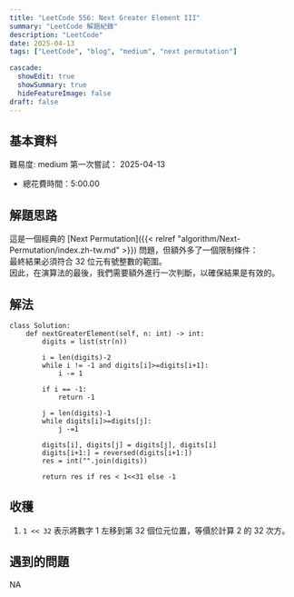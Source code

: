 ```yaml
---
title: "LeetCode 556: Next Greater Element III"
summary: "LeetCode 解題紀錄"
description: "LeetCode"
date: 2025-04-13
tags: ["LeetCode", "blog", "medium", "next permutation"]

cascade:
  showEdit: true
  showSummary: true
  hideFeatureImage: false
draft: false
---
```


## 基本資料

難易度: medium
第一次嘗試： 2025-04-13
- 總花費時間：5:00.00

## 解題思路

這是一個經典的 [Next Permutation]({{< relref "algorithm/Next-Permutation/index.zh-tw.md" >}}) 問題，但額外多了一個限制條件：  
最終結果必須符合 32 位元有號整數的範圍。  
因此，在演算法的最後，我們需要額外進行一次判斷，以確保結果是有效的。

## 解法
```
class Solution:
    def nextGreaterElement(self, n: int) -> int:
        digits = list(str(n))

        i = len(digits)-2
        while i != -1 and digits[i]>=digits[i+1]:
            i -= 1

        if i == -1:
            return -1

        j = len(digits)-1
        while digits[i]>=digits[j]: 
            j -=1

        digits[i], digits[j] = digits[j], digits[i]
        digits[i+1:] = reversed(digits[i+1:])
        res = int("".join(digits))

        return res if res < 1<<31 else -1
```
## 收穫
1. `1 << 32` 表示將數字 1 左移到第 32 個位元位置，等價於計算 2 的 32 次方。


## 遇到的問題
NA
